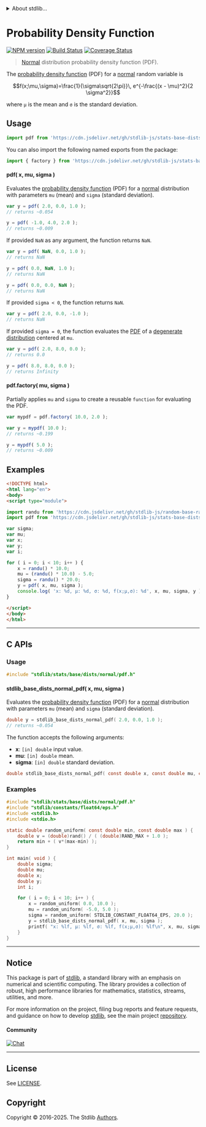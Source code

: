 <!--

@license Apache-2.0

Copyright (c) 2018 The Stdlib Authors.

Licensed under the Apache License, Version 2.0 (the "License");
you may not use this file except in compliance with the License.
You may obtain a copy of the License at

   http://www.apache.org/licenses/LICENSE-2.0

Unless required by applicable law or agreed to in writing, software
distributed under the License is distributed on an "AS IS" BASIS,
WITHOUT WARRANTIES OR CONDITIONS OF ANY KIND, either express or implied.
See the License for the specific language governing permissions and
limitations under the License.

-->


<details>
  <summary>
    About stdlib...
  </summary>
  <p>We believe in a future in which the web is a preferred environment for numerical computation. To help realize this future, we've built stdlib. stdlib is a standard library, with an emphasis on numerical and scientific computation, written in JavaScript (and C) for execution in browsers and in Node.js.</p>
  <p>The library is fully decomposable, being architected in such a way that you can swap out and mix and match APIs and functionality to cater to your exact preferences and use cases.</p>
  <p>When you use stdlib, you can be absolutely certain that you are using the most thorough, rigorous, well-written, studied, documented, tested, measured, and high-quality code out there.</p>
  <p>To join us in bringing numerical computing to the web, get started by checking us out on <a href="https://github.com/stdlib-js/stdlib">GitHub</a>, and please consider <a href="https://opencollective.com/stdlib">financially supporting stdlib</a>. We greatly appreciate your continued support!</p>
</details>

# Probability Density Function

[![NPM version][npm-image]][npm-url] [![Build Status][test-image]][test-url] [![Coverage Status][coverage-image]][coverage-url] <!-- [![dependencies][dependencies-image]][dependencies-url] -->

> [Normal][normal-distribution] distribution probability density function (PDF).

<section class="intro">

The [probability density function][pdf] (PDF) for a [normal][normal-distribution] random variable is

<!-- <equation class="equation" label="eq:normal_normal_pdf" align="center" raw="f(x;\mu,\sigma)=\frac{1}{\sigma\sqrt{2\pi}}\, e^{-\frac{(x - \mu)^2}{2 \sigma^2}}" alt="Probability density function (PDF) for a normal distribution."> -->

```math
f(x;\mu,\sigma)=\frac{1}{\sigma\sqrt{2\pi}}\, e^{-\frac{(x - \mu)^2}{2 \sigma^2}}
```

<!-- <div class="equation" align="center" data-raw-text="f(x;\mu,\sigma)=\frac{1}{\sigma\sqrt{2\pi}}\, e^{-\frac{(x - \mu)^2}{2 \sigma^2}}" data-equation="eq:normal_normal_pdf">
    <img src="https://cdn.jsdelivr.net/gh/stdlib-js/stdlib@51534079fef45e990850102147e8945fb023d1d0/lib/node_modules/@stdlib/stats/base/dists/normal/pdf/docs/img/equation_normal_normal_pdf.svg" alt="Probability density function (PDF) for a normal distribution.">
    <br>
</div> -->

<!-- </equation> -->

where `µ` is the mean and `σ` is the standard deviation.

</section>

<!-- /.intro -->



<section class="usage">

## Usage

```javascript
import pdf from 'https://cdn.jsdelivr.net/gh/stdlib-js/stats-base-dists-normal-pdf@esm/index.mjs';
```

You can also import the following named exports from the package:

```javascript
import { factory } from 'https://cdn.jsdelivr.net/gh/stdlib-js/stats-base-dists-normal-pdf@esm/index.mjs';
```

#### pdf( x, mu, sigma )

Evaluates the [probability density function][pdf] (PDF) for a [normal][normal-distribution] distribution with parameters `mu` (mean) and `sigma` (standard deviation).

```javascript
var y = pdf( 2.0, 0.0, 1.0 );
// returns ~0.054

y = pdf( -1.0, 4.0, 2.0 );
// returns ~0.009
```

If provided `NaN` as any argument, the function returns `NaN`.

```javascript
var y = pdf( NaN, 0.0, 1.0 );
// returns NaN

y = pdf( 0.0, NaN, 1.0 );
// returns NaN

y = pdf( 0.0, 0.0, NaN );
// returns NaN
```

If provided `sigma < 0`, the function returns `NaN`.

```javascript
var y = pdf( 2.0, 0.0, -1.0 );
// returns NaN
```

If provided `sigma = 0`, the function evaluates the [PDF][pdf] of a [degenerate distribution][degenerate-distribution] centered at `mu`.

```javascript
var y = pdf( 2.0, 8.0, 0.0 );
// returns 0.0

y = pdf( 8.0, 8.0, 0.0 );
// returns Infinity
```

#### pdf.factory( mu, sigma )

Partially applies `mu` and `sigma` to create a reusable `function` for evaluating the PDF.

```javascript
var mypdf = pdf.factory( 10.0, 2.0 );

var y = mypdf( 10.0 );
// returns ~0.199

y = mypdf( 5.0 );
// returns ~0.009
```

</section>

<!-- /.usage -->

<section class="examples">

## Examples

<!-- eslint no-undef: "error" -->

```html
<!DOCTYPE html>
<html lang="en">
<body>
<script type="module">

import randu from 'https://cdn.jsdelivr.net/gh/stdlib-js/random-base-randu@esm/index.mjs';
import pdf from 'https://cdn.jsdelivr.net/gh/stdlib-js/stats-base-dists-normal-pdf@esm/index.mjs';

var sigma;
var mu;
var x;
var y;
var i;

for ( i = 0; i < 10; i++ ) {
    x = randu() * 10.0;
    mu = (randu() * 10.0) - 5.0;
    sigma = randu() * 20.0;
    y = pdf( x, mu, sigma );
    console.log( 'x: %d, µ: %d, σ: %d, f(x;µ,σ): %d', x, mu, sigma, y );
}

</script>
</body>
</html>
```

</section>

<!-- /.examples -->

<!-- C interface documentation. -->

* * *

<section class="c">

## C APIs

<!-- Section to include introductory text. Make sure to keep an empty line after the intro `section` element and another before the `/section` close. -->

<section class="intro">

</section>

<!-- /.intro -->

<!-- C usage documentation. -->

<section class="usage">

### Usage

```c
#include "stdlib/stats/base/dists/normal/pdf.h"
```

#### stdlib_base_dists_normal_pdf( x, mu, sigma )

Evaluates the [probability density function][pdf] (PDF) for a [normal][normal-distribution] distribution with parameters `mu` (mean) and `sigma` (standard deviation).

```c
double y = stdlib_base_dists_normal_pdf( 2.0, 0.0, 1.0 );
// returns ~0.054
```

The function accepts the following arguments:

-   **x**: `[in] double` input value.
-   **mu**: `[in] double` mean.
-   **sigma**: `[in] double` standard deviation.

```c
double stdlib_base_dists_normal_pdf( const double x, const double mu, const double sigma );
```

</section>

<!-- /.usage -->

<!-- C API usage notes. Make sure to keep an empty line after the `section` element and another before the `/section` close. -->

<section class="notes">

</section>

<!-- /.notes -->

<!-- C API usage examples. -->

<section class="examples">

### Examples

```c
#include "stdlib/stats/base/dists/normal/pdf.h"
#include "stdlib/constants/float64/eps.h"
#include <stdlib.h>
#include <stdio.h>

static double random_uniform( const double min, const double max ) {
    double v = (double)rand() / ( (double)RAND_MAX + 1.0 );
    return min + ( v*(max-min) );
}

int main( void ) {
    double sigma;
    double mu;
    double x;
    double y;
    int i;

    for ( i = 0; i < 10; i++ ) {
        x = random_uniform( 0.0, 10.0 );
        mu = random_uniform( -5.0, 5.0 );
        sigma = random_uniform( STDLIB_CONSTANT_FLOAT64_EPS, 20.0 );
        y = stdlib_base_dists_normal_pdf( x, mu, sigma );
        printf( "x: %lf, µ: %lf, σ: %lf, f(x;µ,σ): %lf\n", x, mu, sigma, y );
    }
}
```

</section>

<!-- Section to include cited references. If references are included, add a horizontal rule *before* the section. Make sure to keep an empty line after the `section` element and another before the `/section` close. -->

<section class="references">

</section>

<!-- /.references -->

<!-- Section for related `stdlib` packages. Do not manually edit this section, as it is automatically populated. -->

<section class="related">

</section>

<!-- /.related -->

<!-- Section for all links. Make sure to keep an empty line after the `section` element and another before the `/section` close. -->


<section class="main-repo" >

* * *

## Notice

This package is part of [stdlib][stdlib], a standard library with an emphasis on numerical and scientific computing. The library provides a collection of robust, high performance libraries for mathematics, statistics, streams, utilities, and more.

For more information on the project, filing bug reports and feature requests, and guidance on how to develop [stdlib][stdlib], see the main project [repository][stdlib].

#### Community

[![Chat][chat-image]][chat-url]

---

## License

See [LICENSE][stdlib-license].


## Copyright

Copyright &copy; 2016-2025. The Stdlib [Authors][stdlib-authors].

</section>

<!-- /.stdlib -->

<!-- Section for all links. Make sure to keep an empty line after the `section` element and another before the `/section` close. -->

<section class="links">

[npm-image]: http://img.shields.io/npm/v/@stdlib/stats-base-dists-normal-pdf.svg
[npm-url]: https://npmjs.org/package/@stdlib/stats-base-dists-normal-pdf

[test-image]: https://github.com/stdlib-js/stats-base-dists-normal-pdf/actions/workflows/test.yml/badge.svg?branch=main
[test-url]: https://github.com/stdlib-js/stats-base-dists-normal-pdf/actions/workflows/test.yml?query=branch:main

[coverage-image]: https://img.shields.io/codecov/c/github/stdlib-js/stats-base-dists-normal-pdf/main.svg
[coverage-url]: https://codecov.io/github/stdlib-js/stats-base-dists-normal-pdf?branch=main

<!--

[dependencies-image]: https://img.shields.io/david/stdlib-js/stats-base-dists-normal-pdf.svg
[dependencies-url]: https://david-dm.org/stdlib-js/stats-base-dists-normal-pdf/main

-->

[chat-image]: https://img.shields.io/gitter/room/stdlib-js/stdlib.svg
[chat-url]: https://app.gitter.im/#/room/#stdlib-js_stdlib:gitter.im

[stdlib]: https://github.com/stdlib-js/stdlib

[stdlib-authors]: https://github.com/stdlib-js/stdlib/graphs/contributors

[umd]: https://github.com/umdjs/umd
[es-module]: https://developer.mozilla.org/en-US/docs/Web/JavaScript/Guide/Modules

[deno-url]: https://github.com/stdlib-js/stats-base-dists-normal-pdf/tree/deno
[deno-readme]: https://github.com/stdlib-js/stats-base-dists-normal-pdf/blob/deno/README.md
[umd-url]: https://github.com/stdlib-js/stats-base-dists-normal-pdf/tree/umd
[umd-readme]: https://github.com/stdlib-js/stats-base-dists-normal-pdf/blob/umd/README.md
[esm-url]: https://github.com/stdlib-js/stats-base-dists-normal-pdf/tree/esm
[esm-readme]: https://github.com/stdlib-js/stats-base-dists-normal-pdf/blob/esm/README.md
[branches-url]: https://github.com/stdlib-js/stats-base-dists-normal-pdf/blob/main/branches.md

[stdlib-license]: https://raw.githubusercontent.com/stdlib-js/stats-base-dists-normal-pdf/main/LICENSE

[pdf]: https://en.wikipedia.org/wiki/Probability_density_function

[normal-distribution]: https://en.wikipedia.org/wiki/Normal_distribution

[degenerate-distribution]: https://en.wikipedia.org/wiki/Degenerate_distribution

</section>

<!-- /.links -->
